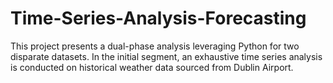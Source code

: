 # Time-Series-Analysis-Forecasting
This project presents a dual-phase analysis leveraging Python for two disparate datasets. In the initial segment, an exhaustive time series analysis is conducted on historical weather data sourced from Dublin Airport.
